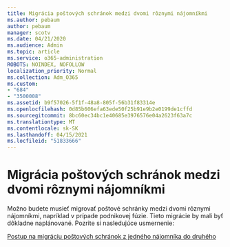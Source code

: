 ```yaml
---
title: Migrácia poštových schránok medzi dvomi rôznymi nájomníkmi
ms.author: pebaum
author: pebaum
manager: scotv
ms.date: 04/21/2020
ms.audience: Admin
ms.topic: article
ms.service: o365-administration
ROBOTS: NOINDEX, NOFOLLOW
localization_priority: Normal
ms.collection: Adm_O365
ms.custom:
- "684"
- "3500008"
ms.assetid: b9f57026-5f1f-48a8-805f-56b31f83314e
ms.openlocfilehash: 0d85b606efa63ede50f25b91e9b2e0199de1cffd
ms.sourcegitcommit: 8bc60ec34bc1e40685e3976576e04a2623f63a7c
ms.translationtype: MT
ms.contentlocale: sk-SK
ms.lasthandoff: 04/15/2021
ms.locfileid: "51833666"
---
```

# <a name="migrate-mailboxes-between-two-different-tenants"></a>Migrácia poštových schránok medzi dvomi rôznymi nájomníkmi

Možno budete musieť migrovať poštové schránky medzi dvomi rôznymi nájomníkmi, napríklad v prípade podnikovej fúzie. Tieto migrácie by mali byť dôkladne naplánované. Pozrite si nasledujúce usmernenie:
  
[Postup na migráciu poštových schránok z jedného nájomníka do druhého](https://docs.microsoft.com/Exchange/mailbox-migration/migrate-mailboxes-across-tenants)
  
